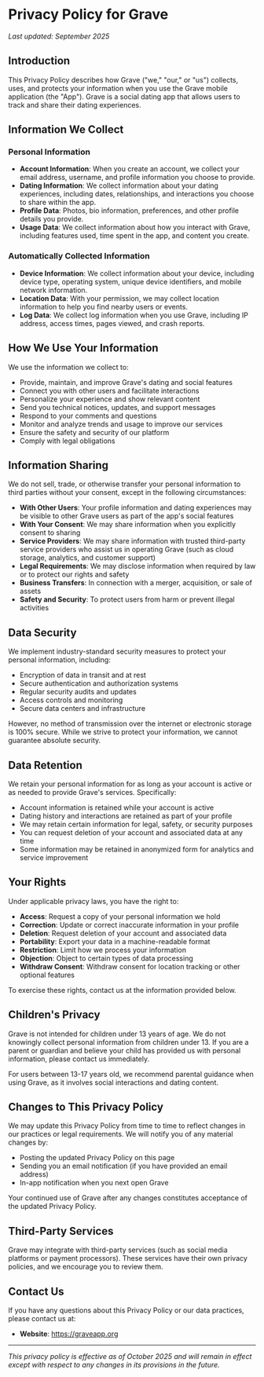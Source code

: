 # Privacy Policy for Grave

*Last updated: September 2025*

## Introduction

This Privacy Policy describes how Grave ("we," "our," or "us") collects, uses, and protects your information when you use the Grave mobile application (the "App"). Grave is a social dating app that allows users to track and share their dating experiences.

## Information We Collect

### Personal Information
- **Account Information**: When you create an account, we collect your email address, username, and profile information you choose to provide.
- **Dating Information**: We collect information about your dating experiences, including dates, relationships, and interactions you choose to share within the app.
- **Profile Data**: Photos, bio information, preferences, and other profile details you provide.
- **Usage Data**: We collect information about how you interact with Grave, including features used, time spent in the app, and content you create.

### Automatically Collected Information
- **Device Information**: We collect information about your device, including device type, operating system, unique device identifiers, and mobile network information.
- **Location Data**: With your permission, we may collect location information to help you find nearby users or events.
- **Log Data**: We collect log information when you use Grave, including IP address, access times, pages viewed, and crash reports.

## How We Use Your Information

We use the information we collect to:
- Provide, maintain, and improve Grave's dating and social features
- Connect you with other users and facilitate interactions
- Personalize your experience and show relevant content
- Send you technical notices, updates, and support messages
- Respond to your comments and questions
- Monitor and analyze trends and usage to improve our services
- Ensure the safety and security of our platform
- Comply with legal obligations

## Information Sharing

We do not sell, trade, or otherwise transfer your personal information to third parties without your consent, except in the following circumstances:

- **With Other Users**: Your profile information and dating experiences may be visible to other Grave users as part of the app's social features
- **With Your Consent**: We may share information when you explicitly consent to sharing
- **Service Providers**: We may share information with trusted third-party service providers who assist us in operating Grave (such as cloud storage, analytics, and customer support)
- **Legal Requirements**: We may disclose information when required by law or to protect our rights and safety
- **Business Transfers**: In connection with a merger, acquisition, or sale of assets
- **Safety and Security**: To protect users from harm or prevent illegal activities

## Data Security

We implement industry-standard security measures to protect your personal information, including:
- Encryption of data in transit and at rest
- Secure authentication and authorization systems
- Regular security audits and updates
- Access controls and monitoring
- Secure data centers and infrastructure

However, no method of transmission over the internet or electronic storage is 100% secure. While we strive to protect your information, we cannot guarantee absolute security.

## Data Retention

We retain your personal information for as long as your account is active or as needed to provide Grave's services. Specifically:
- Account information is retained while your account is active
- Dating history and interactions are retained as part of your profile
- We may retain certain information for legal, safety, or security purposes
- You can request deletion of your account and associated data at any time
- Some information may be retained in anonymized form for analytics and service improvement

## Your Rights

Under applicable privacy laws, you have the right to:
- **Access**: Request a copy of your personal information we hold
- **Correction**: Update or correct inaccurate information in your profile
- **Deletion**: Request deletion of your account and associated data
- **Portability**: Export your data in a machine-readable format
- **Restriction**: Limit how we process your information
- **Objection**: Object to certain types of data processing
- **Withdraw Consent**: Withdraw consent for location tracking or other optional features

To exercise these rights, contact us at the information provided below.

## Children's Privacy

Grave is not intended for children under 13 years of age. We do not knowingly collect personal information from children under 13. If you are a parent or guardian and believe your child has provided us with personal information, please contact us immediately.

For users between 13-17 years old, we recommend parental guidance when using Grave, as it involves social interactions and dating content.

## Changes to This Privacy Policy

We may update this Privacy Policy from time to time to reflect changes in our practices or legal requirements. We will notify you of any material changes by:
- Posting the updated Privacy Policy on this page
- Sending you an email notification (if you have provided an email address)
- In-app notification when you next open Grave

Your continued use of Grave after any changes constitutes acceptance of the updated Privacy Policy.

## Third-Party Services

Grave may integrate with third-party services (such as social media platforms or payment processors). These services have their own privacy policies, and we encourage you to review them.

## Contact Us

If you have any questions about this Privacy Policy or our data practices, please contact us at:


- **Website**: https://graveapp.org

---

*This privacy policy is effective as of October 2025 and will remain in effect except with respect to any changes in its provisions in the future.*
